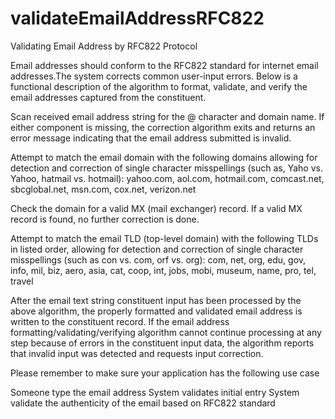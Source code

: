 # validateEmailAddressRFC822
Validating Email Address by RFC822 Protocol

Email addresses should conform to the RFC822 standard for internet email addresses.The system corrects common user-input errors. Below is a functional description of the algorithm to format, validate, and verify the email addresses captured from the constituent.

Scan received email address string for the @ character and domain name. If either component is missing, the correction algorithm exits and returns an error message indicating that the email address submitted is invalid.

Attempt to match the email domain with the following domains allowing for detection and correction of single character misspellings (such as, Yaho vs. Yahoo, hatmail vs. hotmail): yahoo.com, aol.com, hotmail.com, comcast.net, sbcglobal.net, msn.com, cox.net, verizon.net

Check the domain for a valid MX (mail exchanger) record. If a valid MX record is found, no further correction is done.

Attempt to match the email TLD (top-level domain) with the following TLDs in listed order, allowing for detection and correction of single character misspellings (such as con vs. com, orf vs. org): com, net, org, edu, gov, info, mil, biz, aero, asia, cat, coop, int, jobs, mobi, museum, name, pro, tel, travel

After the email text string constituent input has been processed by the above algorithm, the properly formatted and validated email address is written to the constituent record. If the email address formatting/validating/verifying algorithm cannot continue processing at any step because of errors in the constituent input data, the algorithm reports that invalid input was detected and requests input correction.

Please remember to make sure your application has the following use case  

Someone type the email address 
System validates initial entry 
System validate the authenticity of the email based on  RFC822 standard
